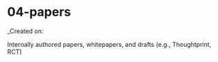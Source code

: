 # 04-papers

_Created on: 

Internally authored papers, whitepapers, and drafts (e.g., Thoughtprint, RCT)
